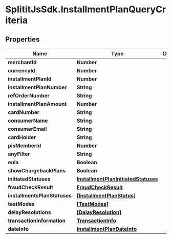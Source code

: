 # SplititJsSdk.InstallmentPlanQueryCriteria

## Properties

Name | Type | Description | Notes
------------ | ------------- | ------------- | -------------
**merchantId** | **Number** |  | 
**currencyId** | **Number** |  | 
**installmentPlanId** | **Number** |  | 
**installmentPlanNumber** | **String** |  | [optional] 
**refOrderNumber** | **String** |  | [optional] 
**installmentPlanAmount** | **Number** |  | 
**cardNumber** | **String** |  | [optional] 
**consumerName** | **String** |  | [optional] 
**consumerEmail** | **String** |  | [optional] 
**cardHolder** | **String** |  | [optional] 
**pisMemberId** | **Number** |  | 
**anyFilter** | **String** |  | [optional] 
**eula** | **Boolean** |  | 
**showChargebackPlans** | **Boolean** |  | 
**initiatedStatuses** | [**InstallmentPlanInitiatedStatuses**](InstallmentPlanInitiatedStatuses.md) |  | [optional] 
**fraudCheckResult** | [**FraudCheckResult**](FraudCheckResult.md) |  | [optional] 
**installmentsPlanStatuses** | [**[InstallmentPlanStatus]**](InstallmentPlanStatus.md) |  | [optional] 
**testModes** | [**[TestModes]**](TestModes.md) |  | [optional] 
**delayResolutions** | [**[DelayResolution]**](DelayResolution.md) |  | [optional] 
**transactionInformation** | [**TransactionInfo**](TransactionInfo.md) |  | [optional] 
**dateInfo** | [**InstallmentPlanDateInfo**](InstallmentPlanDateInfo.md) |  | [optional] 


